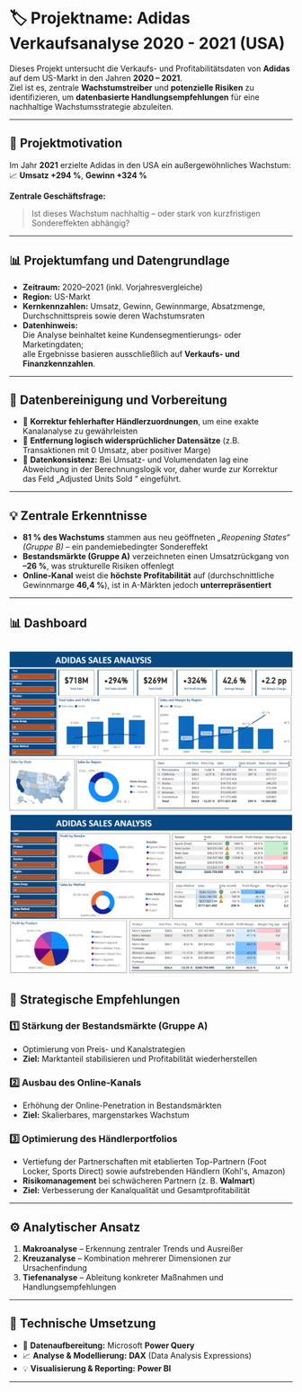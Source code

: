 # 🏷️ **Projektname: Adidas Verkaufsanalyse 2020 - 2021 (USA)**

Dieses Projekt untersucht die Verkaufs- und Profitabilitätsdaten von **Adidas** auf dem US-Markt in den Jahren **2020 – 2021**.  
Ziel ist es, zentrale **Wachstumstreiber** und **potenzielle Risiken** zu identifizieren, um **datenbasierte Handlungsempfehlungen** für eine nachhaltige Wachstumsstrategie abzuleiten.

---

## 🎯 **Projektmotivation**

Im Jahr **2021** erzielte Adidas in den USA ein außergewöhnliches Wachstum:  
📈 **Umsatz +294 %**, **Gewinn +324 %**

**Zentrale Geschäftsfrage:**  
> Ist dieses Wachstum nachhaltig – oder stark von kurzfristigen Sondereffekten abhängig?

---

## 📊 **Projektumfang und Datengrundlage**

- **Zeitraum:** 2020–2021 (inkl. Vorjahresvergleiche)  
- **Region:** US-Markt  
- **Kernkennzahlen:** Umsatz, Gewinn, Gewinnmarge, Absatzmenge, Durchschnittspreis sowie deren Wachstumsraten  
- **Datenhinweis:**  
  Die Analyse beinhaltet keine Kundensegmentierungs- oder Marketingdaten;  
  alle Ergebnisse basieren ausschließlich auf **Verkaufs- und Finanzkennzahlen**.

---

## 🧹 **Datenbereinigung und Vorbereitung**

- 🔧 **Korrektur fehlerhafter Händlerzuordnungen**, um eine exakte Kanalanalyse zu gewährleisten  
- 🧩 **Entfernung logisch widersprüchlicher Datensätze** (z.B. Transaktionen mit 0 Umsatz, aber positiver Marge)  
- 📏 **Datenkonsistenz:** Bei Umsatz- und Volumendaten lag eine Abweichung in der Berechnungslogik vor, daher wurde zur Korrektur das Feld „Adjusted Units Sold “ eingeführt.

---

## 💡 **Zentrale Erkenntnisse**

- **81 % des Wachstums** stammen aus neu geöffneten *„Reopening States“ (Gruppe B)* – ein pandemiebedingter Sondereffekt  
- **Bestandsmärkte (Gruppe A)** verzeichneten einen Umsatzrückgang von **–26 %**, was strukturelle Risiken offenlegt  
- **Online-Kanal** weist die **höchste Profitabilität** auf (durchschnittliche Gewinnmarge **46,4 %**), ist in A-Märkten jedoch **unterrepräsentiert**  

---

## 📊 **Dashboard**

![Dashboard](./images/dashboard_1.png)
![Dashboard](./images/dashboard_2.png)
---

## 🧭 **Strategische Empfehlungen**

### 1️⃣ **Stärkung der Bestandsmärkte (Gruppe A)**  
- Optimierung von Preis- und Kanalstrategien  
- **Ziel:** Marktanteil stabilisieren und Profitabilität wiederherstellen  

### 2️⃣ **Ausbau des Online-Kanals**  
- Erhöhung der Online-Penetration in Bestandsmärkten  
- **Ziel:** Skalierbares, margenstarkes Wachstum  

### 3️⃣ **Optimierung des Händlerportfolios**  
- Vertiefung der Partnerschaften mit etablierten Top-Partnern (Foot Locker, Sports Direct) sowie aufstrebenden Händlern (Kohl's, Amazon) 
- **Risikomanagement** bei schwächeren Partnern (z. B. **Walmart**)  
- **Ziel:** Verbesserung der Kanalqualität und Gesamtprofitabilität  

---

## ⚙️ **Analytischer Ansatz**

1. **Makroanalyse** – Erkennung zentraler Trends und Ausreißer  
2. **Kreuzanalyse** – Kombination mehrerer Dimensionen zur Ursachenfindung  
3. **Tiefenanalyse** – Ableitung konkreter Maßnahmen und Handlungsempfehlungen  

---

## 🧠 **Technische Umsetzung**

- 🧾 **Datenaufbereitung:** Microsoft **Power Query**  
- 📈 **Analyse & Modellierung:** **DAX** (Data Analysis Expressions)  
- 💡 **Visualisierung & Reporting:** **Power BI**

---

